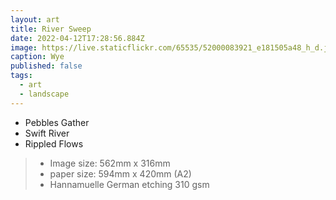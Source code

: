 ```yaml
---
layout: art
title: River Sweep
date: 2022-04-12T17:28:56.884Z
image: https://live.staticflickr.com/65535/52000083921_e181505a48_h_d.jpg
caption: Wye
published: false
tags:
  - art
  - landscape
---
```

* Pebbles Gather
* Swift River
* Rippled Flows

> - Image size: 562mm x 316mm
> - paper size: 594mm x 420mm (A2)
> - Hannamuelle German etching 310 gsm
